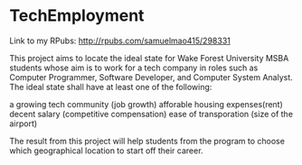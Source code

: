 # TechEmployment

Link to my RPubs: http://rpubs.com/samuelmao415/298331

This project aims to locate the ideal state for Wake Forest University MSBA students whose aim is to work for a tech company in roles such as Computer Programmer, Software Developer, and Computer System Analyst. The ideal state shall have at least one of the following:

a growing tech community (job growth)
afforable housing expenses(rent)
decent salary (competitive compensation)
ease of transporation (size of the airport)

The result from this project will help students from the program to choose which geographical location to start off their career.
